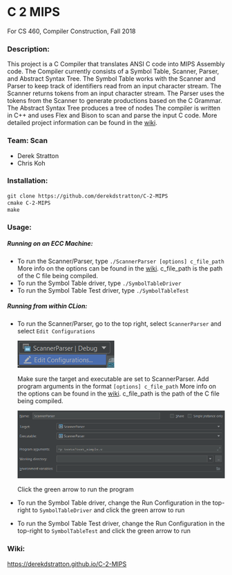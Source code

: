 # C 2 MIPS

For CS 460, Compiler Construction, Fall 2018

### Description:

This project is a C Compiler that translates ANSI C code into 
MIPS Assembly code. The Compiler currently consists of a Symbol
Table, Scanner, Parser, and Abstract Syntax Tree. The Symbol Table works 
with the Scanner and Parser to keep track of identifiers read from an 
input character stream. The Scanner returns tokens from an input character stream. 
The Parser uses the tokens from the Scanner to generate productions based
on the C Grammar. The Abstract Syntax Tree produces a tree of nodes
The compiler is written in C++ and uses Flex and Bison
to scan and parse the input C code. More detailed project information can
be found in the [wiki](https://derekdstratton.github.io/C-2-MIPS).

### Team: Scan

- Derek Stratton
- Chris Koh

### Installation: 

```
git clone https://github.com/derekdstratton/C-2-MIPS
cmake C-2-MIPS
make
```

### Usage:

##### Running on an ECC Machine:
- To run the Scanner/Parser, type `./ScannerParser [options] c_file_path` More info
on the options can be found in the [wiki](https://derekdstratton.github.io/C-2-MIPS/). 
c_file_path is the path of the C file being compiled. 
- To run the Symbol Table driver, type `./SymbolTableDriver`
- To run the Symbol Table Test driver, type `./SymbolTableTest`

##### Running from within CLion:
- To run the Scanner/Parser, go to the top right, select `ScannerParser` and
select `Edit Configurations`

    ![](howto.png)
    
    Make sure the target and executable are set to ScannerParser. Add program 
    arguments in the format `[options] c_file_path` More info
    on the options can be found in the [wiki](https://derekdstratton.github.io/C-2-MIPS/).
    c_file_path is the path of the C file being compiled. 
    
    ![](howto2.png)
    
    Click the green arrow to run the program
    
- To run the Symbol Table driver, change the Run Configuration in the top-right
to `SymbolTableDriver` and click the green arrow to run
- To run the Symbol Table Test driver, change the Run Configuration in the top-right
to `SymbolTableTest` and click the green arrow to run

### Wiki:

https://derekdstratton.github.io/C-2-MIPS
